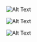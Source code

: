 
![Alt Text](https://c.tenor.com/7G-Sc077JCQAAAAC/pranked-prank.gif)

![Alt Text](https://i.pinimg.com/originals/65/4e/63/654e63a653e1a7d5bc8e199c3f2e3984.gif)

![Alt Text](https://c.tenor.com/DqUhpjUgDxMAAAAM/filthy-frank-pink-guy.gif) 
